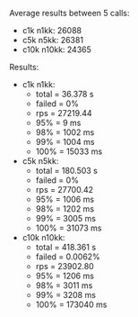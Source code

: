 Average results between 5 calls:
* c1k n1kk: 26088
* c5k n5kk: 26381
* c10k n10kk: 24365

Results:
* c1k n1kk:
    * total = 36.378 s
    * failed = 0%
    * rps = 27219.44
    * 95% = 9 ms
    * 98% = 1002 ms
    * 99% = 1004 ms
    * 100% = 15033 ms
* c5k n5kk:
    * total = 180.503 s
    * failed = 0%
    * rps = 27700.42
    * 95% = 1006 ms
    * 98% = 1202 ms
    * 99% = 3005 ms
    * 100% = 31073 ms
* c10k n10kk:
    * total = 418.361 s
    * failed = 0.0062%
    * rps = 23902.80
    * 95% = 1206 ms
    * 98% = 3011 ms
    * 99% = 3208 ms
    * 100% = 173040 ms
